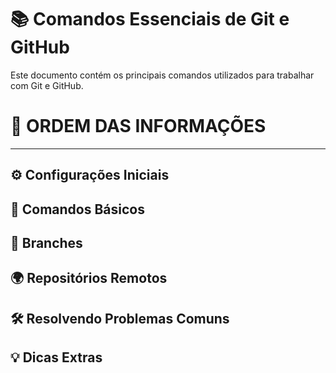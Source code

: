 # 📚 Comandos Essenciais de Git e GitHub

Este documento contém os principais comandos utilizados para trabalhar com Git e GitHub.  


# 🎯 ORDEM DAS INFORMAÇÕES

---

## ⚙️ Configurações Iniciais

## 📄 Comandos Básicos

## 🌱 Branches

## 🌍 Repositórios Remotos

## 🛠️ Resolvendo Problemas Comuns

## 💡 Dicas Extras